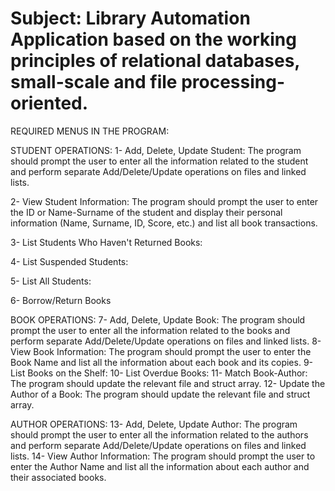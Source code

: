 # Subject: Library Automation Application based on the working principles of relational databases, small-scale and file processing-oriented.

REQUIRED MENUS IN THE PROGRAM:

STUDENT OPERATIONS:
1- Add, Delete, Update Student: The program should prompt the user to enter all the information related to the student and perform separate Add/Delete/Update operations on files and linked lists.

2- View Student Information: The program should prompt the user to enter the ID or Name-Surname of the student and display their personal information (Name, Surname, ID, Score, etc.) and list all book transactions.

3- List Students Who Haven't Returned Books:

4- List Suspended Students:

5- List All Students:

6- Borrow/Return Books


BOOK OPERATIONS:
7- Add, Delete, Update Book: The program should prompt the user to enter all the information related to the books and perform separate Add/Delete/Update operations on files and linked lists.
8- View Book Information: The program should prompt the user to enter the Book Name and list all the information about each book and its copies.
9- List Books on the Shelf:
10- List Overdue Books:
11- Match Book-Author: The program should update the relevant file and struct array.
12- Update the Author of a Book: The program should update the relevant file and struct array.

AUTHOR OPERATIONS:
13- Add, Delete, Update Author: The program should prompt the user to enter all the information related to the authors and perform separate Add/Delete/Update operations on files and linked lists.
14- View Author Information: The program should prompt the user to enter the Author Name and list all the information about each author and their associated books.









